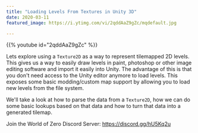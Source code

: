 ```yaml
---
title: "Loading Levels From Textures in Unity 3D"
date: 2020-03-11
featured_image: https://i.ytimg.com/vi/2qddAaZ9gZc/mqdefault.jpg

---
```


{{% youtube id="2qddAaZ9gZc" %}}

Lets explore using a `Texture2D` as a way to represent tilemapped 2D levels. This gives us a way to easily draw levels in paint, photoshop or other image editing software and import it easily into Unity. The advantage of this is that you don't need access to the Unity editor anymore to load levels. This exposes some basic modding/custom map support by allowing you to load new levels from the file system.

We'll take a look at how to parse the data from a `Texture2D`, how we can do some basic lookups based on that data and how to turn that data into a generated tilemap.

Join the World of Zero Discord Server: https://discord.gg/hU5Kq2u